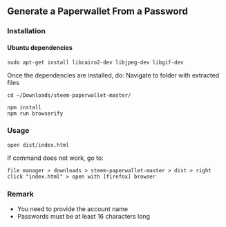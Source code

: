 ## Generate a Paperwallet From a Password

### Installation
#### Ubuntu dependencies
```
sudo apt-get install libcairo2-dev libjpeg-dev libgif-dev
```
Once the dependencies are installed, do: 
Navigate to folder with extracted files
    
    cd ~/Downloads/steem-paperwallet-master/ 
    
    npm install
    npm run browserify

### Usage

    open dist/index.html
    
If command does not work, go to:   
  
    file manager > downloads > steem-paperwallet-master > dist > right click "index.html" > open with [firefox] browser
    

### Remark

* You need to provide the account name
* Passwords must be at least 16 characters long
